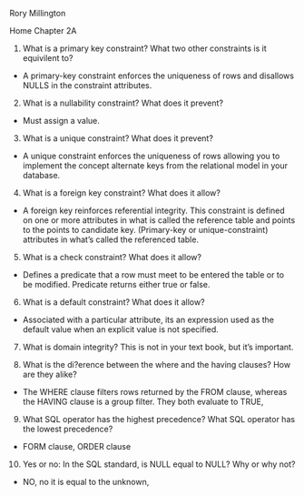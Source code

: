Rory Millington

Home Chapter 2A

1.  What is a primary key constraint? What two other constraints is it equivilent to?
    
* A primary-key constraint enforces the uniqueness of rows and disallows NULLS in the constraint attributes.  

2. What is a nullability constraint? What does it prevent?

* Must assign a value. 

3. What is a unique constraint? What does it prevent?

* A unique constraint enforces the uniqueness of rows allowing you to implement the concept alternate keys from the relational model in your database. 

4.  What is a foreign key constraint? What does it allow?

* A foreign key reinforces referential integrity. This constraint is defined on one or more attributes in what is called the reference table and points to the points to candidate key. (Primary-key or unique-constraint) attributes in what’s called the referenced table. 

5. What is a check constraint? What does it allow?

* Defines a predicate that a row must meet to be entered the table or to be modified. Predicate returns either true or false. 

6. What is a default constraint? What does it allow?

* Associated with a particular attribute, its an expression used as the default value when an explicit value is not specified. 
       
7. What is domain integrity? This is not in your text book, but it’s important.
       
8. What is the di?erence between the where and the having clauses? How are they alike?

* The WHERE clause filters rows returned by the FROM clause, whereas the HAVING clause is a group filter. They both evaluate to TRUE,
        
9. What SQL operator has the highest precedence? What SQL operator has the lowest precedence?

* FORM clause, ORDER clause

10. Yes or no: In the SQL standard, is NULL equal to NULL? Why or why not?

* NO, no it is equal to the unknown,
